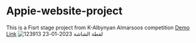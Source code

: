 # Appie-website-project
This is a Fisrt stage project from K-Albynyan Almarsoos competition [Demo Link](https://transcendent-pie-f04cdc.netlify.app/)
![لقطة الشاشة 2023-01-23 123913](https://user-images.githubusercontent.com/57592040/214007993-a883af20-4767-4dfe-ad36-366b14c7793c.png)
